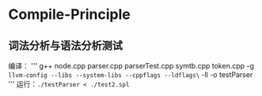 # Compile-Principle

## 词法分析与语法分析测试
编译：
'''
g++ node.cpp parser.cpp parserTest.cpp symtb.cpp token.cpp -g `llvm-config --libs --system-libs --cppflags --ldflags\` -ll -o testParser
'''
运行：`./testParser < ./test2.spl`
